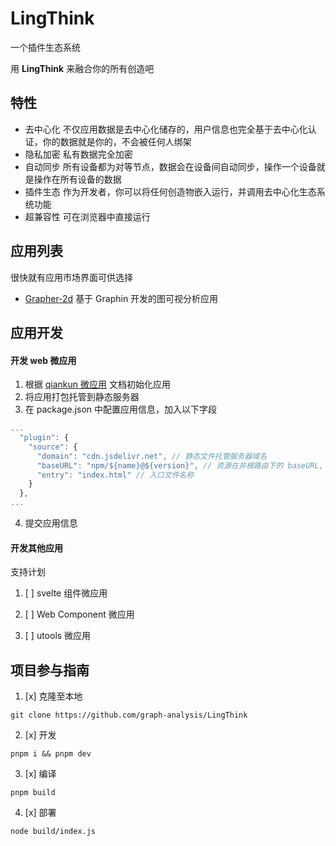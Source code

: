 # LingThink

一个插件生态系统

用 **LingThink** 来融合你的所有创造吧

## 特性
 
 - 去中心化 不仅应用数据是去中心化储存的，用户信息也完全基于去中心化认证，你的数据就是你的，不会被任何人绑架
 - 隐私加密 私有数据完全加密
 - 自动同步 所有设备都为对等节点，数据会在设备间自动同步，操作一个设备就是操作在所有设备的数据
 - 插件生态 作为开发者，你可以将任何创造物嵌入运行，并调用去中心化生态系统功能
 - 超兼容性 可在浏览器中直接运行


## 应用列表

很快就有应用市场界面可供选择

- [Grapher-2d](https://github.com/graph-analysis/grapher-2d) 基于 Graphin 开发的图可视分析应用

## 应用开发

#### 开发 web 微应用

1. 根据 [qiankun 微应用](https://qiankun.umijs.org/zh) 文档初始化应用
2. 将应用打包托管到静态服务器
3. 在 package.json 中配置应用信息，加入以下字段

```js
...
  "plugin": {
    "source": {
      "domain": "cdn.jsdelivr.net", // 静态文件托管服务器域名
      "baseURL": "npm/${name}@${version}", // 资源在非根路由下的 baseURL, ${}可以直接取到 pakage.json 中的字段
      "entry": "index.html" // 入口文件名称
    }
  },
...
```

4. 提交应用信息

#### 开发其他应用

支持计划

1. [ ] svelte 组件微应用

2. [ ] Web Component 微应用

3. [ ] utools 微应用

## 项目参与指南

1. [x] 克隆至本地

`git clone https://github.com/graph-analysis/LingThink`

2. [x] 开发

`pnpm i && pnpm dev`

3. [x] 编译

`pnpm build`

4. [x] 部署

`node build/index.js`
